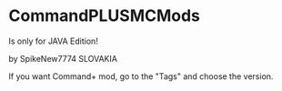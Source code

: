 # CommandPLUSMCMods
Is only for JAVA Edition!

by SpikeNew7774  SLOVAKIA

If you want Command+ mod, go to the "Tags" and choose the version.
